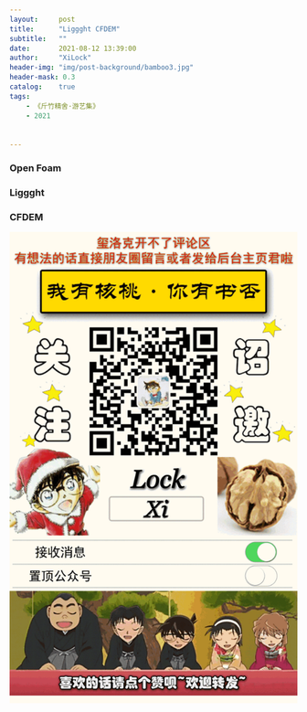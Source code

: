 ```yaml
---
layout:     post
title:      "Liggght CFDEM"
subtitle:   ""
date:       2021-08-12 13:39:00
author:     "XiLock"
header-img: "img/post-background/bamboo3.jpg"
header-mask: 0.3
catalog:    true
tags:
    - 《斤竹精舍·游艺集》
    - 2021


---
```


### Open Foam

### Liggght

### CFDEM



![](/img/wc-tail.GIF)

